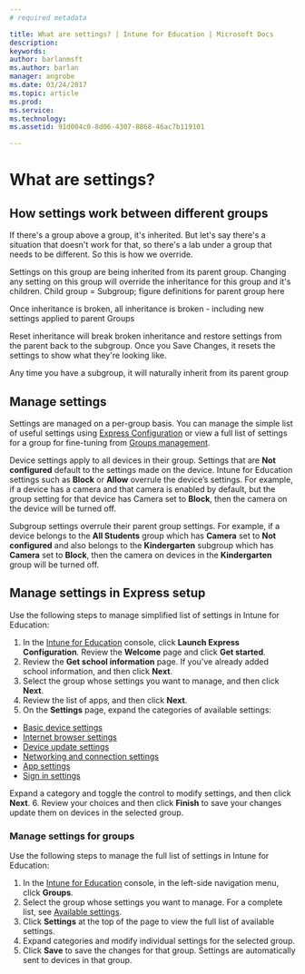 ```yaml
---
# required metadata

title: What are settings? | Intune for Education | Microsoft Docs
description:
keywords:
author: barlanmsft
ms.author: barlan
manager: angrobe
ms.date: 03/24/2017
ms.topic: article
ms.prod:
ms.service:
ms.technology:
ms.assetid: 91d004c0-8d06-4307-8868-46ac7b119101

---
```


# What are settings?
<!--intro text-->

## How settings work between different groups

If there's a group above a group, it's inherited. But let's say there's a situation that doesn't work for that, so there's a lab under a group that needs to be different. So this is how we override.

Settings on this group are being inherited from its parent group. Changing any setting on this group will override the inheritance for this group and it's children. Child group = Subgroup; figure definitions for parent group here

Once inheritance is broken, all inheritance is broken - including new settings applied to parent Groups

Reset inheritance will break broken inheritance and restore settings from the parent back to the subgroup. Once you Save Changes, it resets the settings to show what they're looking like.

Any time you have a subgroup, it will naturally inherit from its parent group

## Manage settings

Settings are managed on a per-group basis. You can manage the simple list of useful settings using [Express Configuration](#manage-settings-in-express-configuration) or view a full list of settings for a group for fine-tuning from [Groups management](#manage-settings-for-groups).

Device settings apply to all devices in their group. Settings that are **Not configured** default to the settings made on the device. Intune for Education settings such as **Block** or **Allow** overrule the device’s settings. For example, if a device has a camera and that camera is enabled by default, but the group setting for that device has Camera set to **Block**, then the camera on the device will be turned off.

Subgroup settings overrule their parent group settings. For example, if a device belongs to the **All Students** group which has **Camera** set to **Not configured** and also belongs to the **Kindergarten** subgroup which has **Camera** set to **Block**, then the camera on devices in the **Kindergarten** group will be turned off.

## Manage settings in Express setup

Use the following steps to manage simplified list of settings in Intune for Education:
1. In the [Intune for Education](https://manage.windowsazure.com) console, click **Launch Express Configuration**. Review the **Welcome** page and click **Get started**.
2. Review the **Get school information** page. If you've already added school information, and then click **Next**.
3. Select the group whose settings you want to manage, and then click **Next**.
4. Review the list of apps, and then click **Next**.
5. On the **Settings** page, expand the categories of available settings:
  - [Basic device settings](settings.md#basic-device-settings)
  - [Internet browser settings](settings.md#internet-browser-settings)
  - [Device update settings](settings.md#device-update-settings)
  - [Networking and connection settings](settings.md#networking-and-connectivity)
  - [App settings](settings.md#app-settings)
  - [Sign in settings](settings.md#sign-in-settings)

  Expand a category and toggle the control to modify settings, and then click **Next**.
6. Review your choices and then click **Finish** to save your changes update them on devices in the selected group.

### Manage settings for groups

Use the following steps to manage the full list of settings in Intune for Education:
1. In the [Intune for Education](https://manage.windowsazure.com) console, in the left-side navigation menu, click **Groups**.
2. Select the group whose settings you want to manage. For a complete list, see [Available settings](settings.md).
3. Click **Settings** at the top of the page to view the full list of available settings.
4. Expand categories and modify individual settings for the selected group.
5. Click **Save** to save the changes for that group. Settings are automatically sent to devices in that group.
